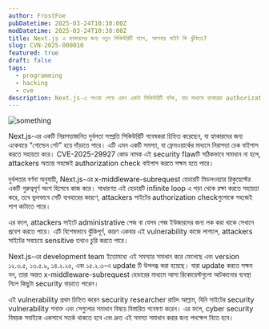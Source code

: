 ```yaml
---
author: FrostFoe
pubDatetime: 2025-03-24T10:30:00Z
modDatetime: 2025-03-24T10:30:00Z
title: Next.js এ হ্যাকারদের জন্য নতুন সিকিউরিটি গ্যাপ, আপনার সাইট কি ঝুঁকিতে?
slug: CVN-2025-000010
featured: true
draft: false
tags:
  - programming
  - hacking
  - cve
description: Next.js-এ পাওয়া গেছে এমন একটা সিকিউরিটি ফাঁক, যার মাধ্যমে হ্যাকাররা authorization চেক বাইপাস করে সরাসরি অ্যাডমিন পেজে চলে যেতে পারে! CVE-2025-29927 নামে এই গ্যাপটা নিয়ে যদি অবহেলা করেন, আপনার সাইটে হ্যাকারদের ঢুকতে সময় লাগবে না!...
---
```


![something](@/assets/images/CVN-2025-000010.png)

Next.js-এর একটি নিরাপত্তাজনিত দুর্বলতা সম্প্রতি সিকিউরিটি গবেষকরা চিহ্নিত করেছেন, যা হ্যাকারদের জন্য একেবারে “গোল্ডেন গেট” হয়ে দাঁড়াতে পারে। এটি এমন একটি সমস্যা, যা ফ্রেমওয়ার্কের মাধ্যমে নিরাপত্তা চেক বাইপাস করতে সহায়তা করে। CVE-2025-29927 কোড নামক এই security flawটি সঠিকভাবে সমাধান না হলে, attackers অত্যন্ত সহজেই authorization check বাইপাস করতে সক্ষম হতে পারে।

দুর্বলতার বর্ণনা অনুযায়ী, Next.js-এর x-middleware-subrequest হেডারটি মিডলওয়্যার রিকুয়েস্টের একটি গুরুত্বপূর্ণ অংশ হিসেবে কাজ করে। সাধারণত এই হেডারটি infinite loop এ পড়া থেকে রক্ষা করতে সহায়তা করে, তবে ভুলভাবে সেটি ব্যবহারের কারণে, attackers সাইটের authorization checkগুলোকে সহজেই পাশ কাটাতে পারে।

এর ফলে, attackers সাইটে administrative পেজ বা যেসব পেজ ইউজারদের জন্য লক করা থাকে সেখানে প্রবেশ করতে পারে। এটি বিশেষভাবে ঝুঁকিপূর্ণ, কারণ একবার এই vulnerability কাজে লাগালে, attackers সাইটের সবচেয়ে sensitive তথ্যও চুরি করতে পারে।

Next.js-এর development team ইতোমধ্যে এই সমস্যার সমাধান করে ফেলেছে এবং version ১২.৩.৫, ১৩.৫.৯, ১৪.২.২৫, এবং ১৫.২.৩-এ update টি উপলব্ধ করা হয়েছে। যারা update করতে সক্ষম নন, তারা অন্তত x-middleware-subrequest হেডারের মাধ্যমে আসা রিকোয়েস্টগুলো আটকানোর ব্যবস্থা নিলে কিছুটা security বাড়াতে পারেন।

এই vulnerability প্রথম চিহ্নিত করেন security researcher রাচিদ আল্লাম, যিনি সাইটের security vulnerability শনাক্ত এবং সেগুলোর সমাধান বিষয়ে বিস্তারিত গবেষণা করেন। এর ফলে, cyber security বিষয়ক সবাইকে একসাথে সতর্ক থাকতে হবে এবং দ্রুত এই সমস্যা সমাধান করার জন্য পদক্ষেপ নিতে হবে।